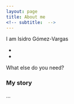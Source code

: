 ```yaml
---
layout: page
title: About me
<!-- subtitle:  -->
---
```


I am Isidro Gómez-Vargas

- 
- 

What else do you need?

### My story

...